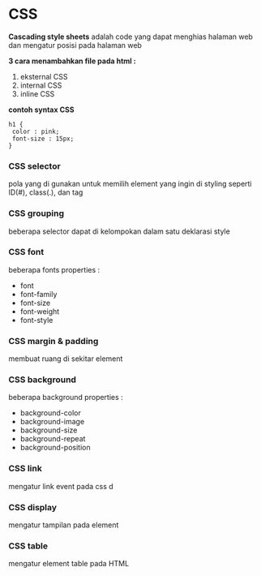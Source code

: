 # CSS

**Cascading style sheets** adalah code yang dapat menghias halaman web dan mengatur posisi pada halaman web

**3 cara menambahkan file pada html :**

 1. eksternal CSS
 2. internal CSS
 3. inline CSS

**contoh syntax CSS**

    h1 {
     color : pink;
     font-size : 15px;
    }

### CSS selector

pola yang di gunakan untuk memilih element yang ingin di styling
seperti ID(#), class(.), dan tag

### CSS grouping

beberapa selector dapat di kelompokan dalam satu deklarasi style

### CSS font

beberapa fonts properties :

- font
- font-family
- font-size
- font-weight
- font-style

### CSS margin & padding

 membuat ruang di sekitar element

### CSS background

beberapa background properties :

- background-color
- background-image
- background-size
- background-repeat
- background-position

### CSS link

mengatur link event pada css d

### CSS display

mengatur tampilan pada element

### CSS table

mengatur element table pada HTML
